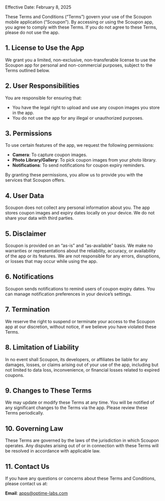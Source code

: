

Effective Date: February 8, 2025

These Terms and Conditions (“Terms”) govern your use of the Scoupon mobile application (“Scoupon”). By accessing or using the Scoupon app, you agree to comply with these Terms. If you do not agree to these Terms, please do not use the app.

## 1. License to Use the App

We grant you a limited, non-exclusive, non-transferable license to use the Scoupon app for personal and non-commercial purposes, subject to the Terms outlined below.

## 2. User Responsibilities

You are responsible for ensuring that:
- You have the legal right to upload and use any coupon images you store in the app.
- You do not use the app for any illegal or unauthorized purposes.

## 3. Permissions

To use certain features of the app, we request the following permissions:
- **Camera**: To capture coupon images.
- **Photo Library/Gallery**: To pick coupon images from your photo library.
- **Notifications**: To send notifications for coupon expiry reminders.

By granting these permissions, you allow us to provide you with the services that Scoupon offers.

## 4. User Data

Scoupon does not collect any personal information about you. The app stores coupon images and expiry dates locally on your device. We do not share your data with third parties.

## 5. Disclaimer

Scoupon is provided on an “as-is” and “as-available” basis. We make no warranties or representations about the reliability, accuracy, or availability of the app or its features. We are not responsible for any errors, disruptions, or losses that may occur while using the app.

## 6. Notifications

Scoupon sends notifications to remind users of coupon expiry dates. You can manage notification preferences in your device’s settings.

## 7. Termination

We reserve the right to suspend or terminate your access to the Scoupon app at our discretion, without notice, if we believe you have violated these Terms.

## 8. Limitation of Liability

In no event shall Scoupon, its developers, or affiliates be liable for any damages, losses, or claims arising out of your use of the app, including but not limited to data loss, inconvenience, or financial losses related to expired coupons.

## 9. Changes to These Terms

We may update or modify these Terms at any time. You will be notified of any significant changes to the Terms via the app. Please review these Terms periodically.

## 10. Governing Law

These Terms are governed by the laws of the jurisdiction in which Scoupon operates. Any disputes arising out of or in connection with these Terms will be resolved in accordance with applicable law.

## 11. Contact Us

If you have any questions or concerns about these Terms and Conditions, please contact us at:

**Email**: apps@optime-labs.com
